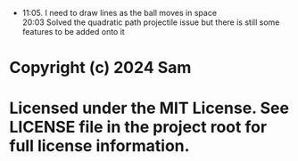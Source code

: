 <!DOCTYPE html>
<html>
<body>

<ul>
  <li>11:05. I need to draw lines as the ball moves in space</li>
  </li>20:03 Solved the quadratic path projectile issue but there is still some features to be added onto it</li>
</ul>

# Copyright (c) 2024 Sam
# Licensed under the MIT License. See LICENSE file in the project root for full license information.

